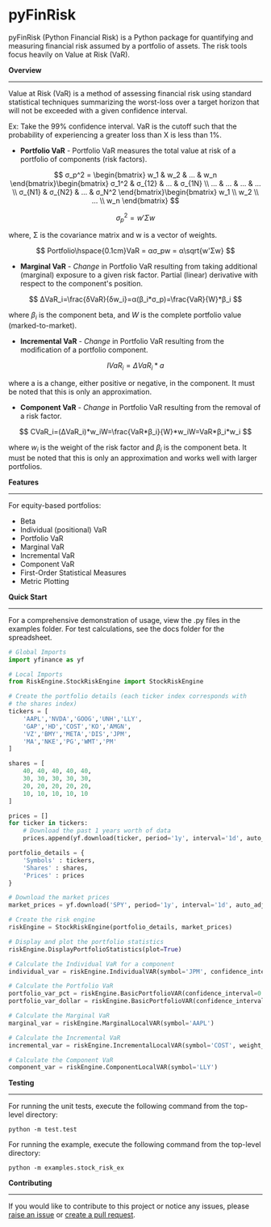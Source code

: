 # pyFinRisk

pyFinRisk (Python Financial Risk) is a Python package for quantifying and measuring financial risk assumed by a portfolio of assets. The risk tools focus heavily on Value at Risk (VaR).

**Overview**

---

Value at Risk (VaR) is a method of assessing financial risk using standard statistical techniques summarizing the worst-loss over a target horizon that will not be exceeded with a given confidence interval.

Ex: Take the 99% confidence interval. VaR is the cutoff such that the probability of experiencing a greater loss than X is less than 1%.

* **Portfolio VaR** - Portfolio VaR measures the total value at risk of a portfolio of components (risk factors).

$$
σ_p^2 = \begin{bmatrix} w_1 & w_2 & ... & w_n \end{bmatrix}\begin{bmatrix} σ_1^2 & σ_{12} & ... & σ_{1N} \\ ... & ... & ... & ... \\ σ_{N1} & σ_{N2} & ... & σ_N^2 \end{bmatrix}\begin{bmatrix} w_1 \\ w_2 \\ ... \\ w_n \end{bmatrix}
$$

$$
σ_p^2 = w'Σw
$$

where, Σ is the covariance matrix and w is a vector of weights.

$$
Portfolio\hspace{0.1cm}VaR = ασ_pw = α\sqrt{w'Σw}
$$

* **Marginal VaR** - *Change* in Portfolio VaR resulting from taking additional (marginal) exposure to a given risk factor. Partial (linear) derivative with respect to the component's position.

$$
ΔVaR_i=\frac{δVaR}{δw_i}=α(β_i*σ_p)=\frac{VaR}{W}*β_i
$$

where $β_i$ is the component beta, and $W$ is the complete portfolio value (marked-to-market).

* **Incremental VaR** - *Change* in Portfolio VaR resulting from the modification of a portfolio component.

$$
IVaR_i = ΔVaR_i*a
$$

where a is a change, either positive or negative, in the component. It must be noted that this is only an approximation.

* **Component VaR** - *Change* in Portfolio VaR resulting from the removal of a risk factor.

$$
CVaR_i=(ΔVaR_i)*w_iW=\frac{VaR*β_i}{W}*w_iW=VaR*β_i*w_i
$$

where $w_i$ is the weight of the risk factor and $β_i$ is the component beta. It must be noted that this is only an approximation and works well with larger portfolios.

**Features**

---

For equity-based portfolios:

* Beta
* Individual (positional) VaR
* Portfolio VaR
* Marginal VaR
* Incremental VaR
* Component VaR
* First-Order Statistical Measures
* Metric Plotting

**Quick Start**

---

For a comprehensive demonstration of usage, view the .py files in the examples folder. For test calculations, see the docs folder for the spreadsheet.

```python
# Global Imports
import yfinance as yf

# Local Imports
from RiskEngine.StockRiskEngine import StockRiskEngine

# Create the portfolio details (each ticker index corresponds with
# the shares index)
tickers = [
    'AAPL','NVDA','GOOG','UNH','LLY',
    'GAP','HD','COST','KO','AMGN',
    'VZ','BMY','META','DIS','JPM',
    'MA','NKE','PG','WMT','PM'
]

shares = [
    40, 40, 40, 40, 40,
    30, 30, 30, 30, 30,
    20, 20, 20, 20, 20,
    10, 10, 10, 10, 10
]

prices = []
for ticker in tickers:
    # Download the past 1 years worth of data
    prices.append(yf.download(ticker, period='1y', interval='1d', auto_adjust=False)['Close'][ticker].to_list())

portfolio_details = {
    'Symbols' : tickers,
    'Shares' : shares,
    'Prices' : prices
}

# Download the market prices
market_prices = yf.download('SPY', period='1y', interval='1d', auto_adjust=False)['Close'][ticker].to_list()

# Create the risk engine
riskEngine = StockRiskEngine(portfolio_details, market_prices)

# Display and plot the portfolio statistics
riskEngine.DisplayPortfolioStatistics(plot=True)

# Calculate the Individual VaR for a component
individual_var = riskEngine.IndividualVAR(symbol='JPM', confidence_interval=0.95)

# Calculate the Portfolio VaR
portfolio_var_pct = riskEngine.BasicPortfolioVAR(confidence_interval=0.99) # Returns %
portfolio_var_dollar = riskEngine.BasicPortfolioVAR(confidence_interval=0.99, dollar_based=True) # Returns $

# Calculate the Marginal VaR
marginal_var = riskEngine.MarginalLocalVAR(symbol='AAPL')

# Calculate the Incremental VaR
incremental_var = riskEngine.IncrementalLocalVAR(symbol='COST', weight_change=0.05)

# Calculate the Component VaR
component_var = riskEngine.ComponentLocalVAR(symbol='LLY')
```

**Testing**

---

For running the unit tests, execute the following command from the top-level directory:

`python -m test.test`


For running the example, execute the following command from the top-level directory:

`python -m examples.stock_risk_ex`

**Contributing**

---

If you would like to contribute to this project or notice any issues, please [raise an issue](https://github.com/tzabcoder/pyFinRisk/issues) or [create a pull request](https://github.com/tzabcoder/pyFinRisk/pulls).
